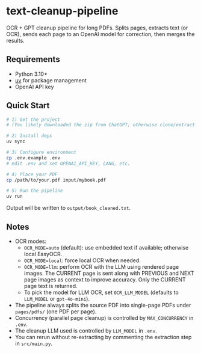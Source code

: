 # text-cleanup-pipeline

OCR + GPT cleanup pipeline for long PDFs. Splits pages, extracts text (or OCR),
sends each page to an OpenAI model for correction, then merges the results.

## Requirements
- Python 3.10+
- [uv](https://github.com/astral-sh/uv) for package management
- OpenAI API key

## Quick Start

```bash
# 1) Get the project
# (You likely downloaded the zip from ChatGPT; otherwise clone/extract it)

# 2) Install deps
uv sync

# 3) Configure environment
cp .env.example .env
# edit .env and set OPENAI_API_KEY, LANG, etc.

# 4) Place your PDF
cp /path/to/your.pdf input/mybook.pdf

# 5) Run the pipeline
uv run
```

Output will be written to `output/book_cleaned.txt`.

## Notes
- OCR modes:
  - `OCR_MODE=auto` (default): use embedded text if available; otherwise local EasyOCR.
  - `OCR_MODE=local`: force local OCR when needed.
  - `OCR_MODE=llm`: perform OCR with the LLM using rendered page images. The CURRENT page is sent along with PREVIOUS and NEXT page images as context to improve accuracy. Only the CURRENT page text is returned.
  - To pick the model for LLM OCR, set `OCR_LLM_MODEL` (defaults to `LLM_MODEL` or `gpt-4o-mini`).
- The pipeline always splits the source PDF into single-page PDFs under `pages/pdfs/` (one PDF per page).
- Concurrency (parallel page cleanup) is controlled by `MAX_CONCURRENCY` in `.env`.
- The cleanup LLM used is controlled by `LLM_MODEL` in `.env`.
- You can rerun without re-extracting by commenting the extraction step in `src/main.py`.
